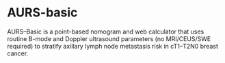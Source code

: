 # AURS-basic
AURS–Basic is a point-based nomogram and web calculator that uses routine B-mode and Doppler ultrasound parameters (no MRI/CEUS/SWE required) to stratify axillary lymph node metastasis risk in cT1–T2N0 breast cancer.



